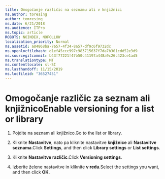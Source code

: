 ```yaml
---
title: Omogočanje različic na seznamu ali v knjižnici
ms.author: toresing
author: tomresing
ms.date: 6/21/2018
ms.audience: ITPro
ms.topic: article
ROBOTS: NOINDEX, NOFOLLOW
localization_priority: Normal
ms.assetid: a84868ba-7657-4f34-8a57-df9c6f9732dc
ms.openlocfilehash: d1ef45ccc997c983715637f7da7b301cdd52e3d9
ms.sourcegitcommit: b43f77221f47b50c41197a448a9c26c423ce1ad5
ms.translationtype: MT
ms.contentlocale: sl-SI
ms.lasthandoff: 11/15/2019
ms.locfileid: "36527451"
---
```

# <a name="enable-versioning-for-a-list-or-library"></a><span data-ttu-id="a9b12-102">Omogočanje različic za seznam ali knjižnico</span><span class="sxs-lookup"><span data-stu-id="a9b12-102">Enable versioning for a list or library</span></span>

1. <span data-ttu-id="a9b12-103">Pojdite na seznam ali knjižnico.</span><span class="sxs-lookup"><span data-stu-id="a9b12-103">Go to the list or library.</span></span>
    
2. <span data-ttu-id="a9b12-104">Kliknite **Nastavitve**, nato pa kliknite nastavitve **knjižnice** ali **Nastavitve seznama**.</span><span class="sxs-lookup"><span data-stu-id="a9b12-104">Click **Settings**, and then click **Library settings** or **List settings**.</span></span>
    
3. <span data-ttu-id="a9b12-105">Kliknite **Nastavitve različic**.</span><span class="sxs-lookup"><span data-stu-id="a9b12-105">Click **Versioning settings**.</span></span>
    
4. <span data-ttu-id="a9b12-106">Izberite želene nastavitve in kliknite **v redu**.</span><span class="sxs-lookup"><span data-stu-id="a9b12-106">Select the settings you want, and then click **OK**.</span></span>
    

